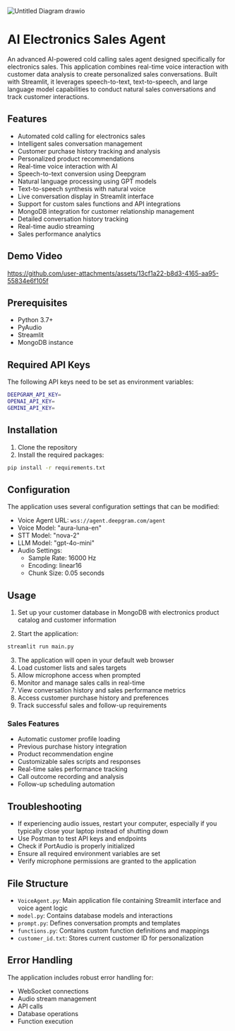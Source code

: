 ![Untitled Diagram drawio](https://github.com/user-attachments/assets/ecc58d72-3c2d-432c-a172-34b127cb2f51)

# AI Electronics Sales Agent

An advanced AI-powered cold calling sales agent designed specifically for electronics sales. This application combines real-time voice interaction with customer data analysis to create personalized sales conversations. Built with Streamlit, it leverages speech-to-text, text-to-speech, and large language model capabilities to conduct natural sales conversations and track customer interactions.


## Features

- Automated cold calling for electronics sales
- Intelligent sales conversation management
- Customer purchase history tracking and analysis
- Personalized product recommendations
- Real-time voice interaction with AI
- Speech-to-text conversion using Deepgram
- Natural language processing using GPT models
- Text-to-speech synthesis with natural voice
- Live conversation display in Streamlit interface
- Support for custom sales functions and API integrations
- MongoDB integration for customer relationship management
- Detailed conversation history tracking
- Real-time audio streaming
- Sales performance analytics

## Demo Video
https://github.com/user-attachments/assets/13cf1a22-b8d3-4165-aa95-55834e6f105f

## Prerequisites

- Python 3.7+
- PyAudio
- Streamlit
- MongoDB instance

## Required API Keys

The following API keys need to be set as environment variables:

```bash
DEEPGRAM_API_KEY= 
OPENAI_API_KEY=
GEMINI_API_KEY=
```

## Installation

1. Clone the repository
2. Install the required packages:

```bash
pip install -r requirements.txt
```

## Configuration

The application uses several configuration settings that can be modified:

- Voice Agent URL: `wss://agent.deepgram.com/agent`
- Voice Model: "aura-luna-en"
- STT Model: "nova-2"
- LLM Model: "gpt-4o-mini"
- Audio Settings:
  - Sample Rate: 16000 Hz
  - Encoding: linear16
  - Chunk Size: 0.05 seconds

## Usage

1. Set up your customer database in MongoDB with electronics product catalog and customer information

2. Start the application:
```bash
streamlit run main.py
```
3. The application will open in your default web browser
4. Load customer lists and sales targets
5. Allow microphone access when prompted
6. Monitor and manage sales calls in real-time
7. View conversation history and sales performance metrics
8. Access customer purchase history and preferences
9. Track successful sales and follow-up requirements

### Sales Features

- Automatic customer profile loading
- Previous purchase history integration
- Product recommendation engine
- Customizable sales scripts and responses
- Real-time sales performance tracking
- Call outcome recording and analysis
- Follow-up scheduling automation

## Troubleshooting

- If experiencing audio issues, restart your computer, especially if you typically close your laptop instead of shutting down
- Use Postman to test API keys and endpoints
- Check if PortAudio is properly initialized
- Ensure all required environment variables are set
- Verify microphone permissions are granted to the application

## File Structure

- `VoiceAgent.py`: Main application file containing Streamlit interface and voice agent logic
- `model.py`: Contains database models and interactions
- `prompt.py`: Defines conversation prompts and templates
- `functions.py`: Contains custom function definitions and mappings
- `customer_id.txt`: Stores current customer ID for personalization


## Error Handling

The application includes robust error handling for:
- WebSocket connections
- Audio stream management
- API calls
- Database operations
- Function execution
